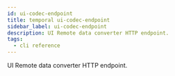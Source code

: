 ```yaml
---
id: ui-codec-endpoint
title: temporal ui-codec-endpoint
sidebar_label: ui-codec-endpoint
description: UI Remote data converter HTTP endpoint.
tags:
  - cli reference
---
```


UI Remote data converter HTTP endpoint.
